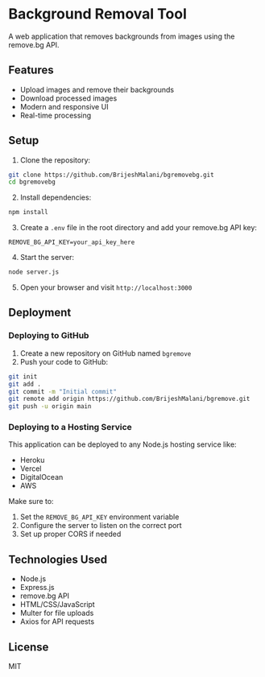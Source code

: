 # Background Removal Tool

A web application that removes backgrounds from images using the remove.bg API.

## Features

- Upload images and remove their backgrounds
- Download processed images
- Modern and responsive UI
- Real-time processing

## Setup

1. Clone the repository:
```bash
git clone https://github.com/BrijeshMalani/bgremovebg.git
cd bgremovebg
```

2. Install dependencies:
```bash
npm install
```

3. Create a `.env` file in the root directory and add your remove.bg API key:
```
REMOVE_BG_API_KEY=your_api_key_here
```

4. Start the server:
```bash
node server.js
```

5. Open your browser and visit `http://localhost:3000`

## Deployment

### Deploying to GitHub

1. Create a new repository on GitHub named `bgremove`
2. Push your code to GitHub:
```bash
git init
git add .
git commit -m "Initial commit"
git remote add origin https://github.com/BrijeshMalani/bgremove.git
git push -u origin main
```

### Deploying to a Hosting Service

This application can be deployed to any Node.js hosting service like:
- Heroku
- Vercel
- DigitalOcean
- AWS

Make sure to:
1. Set the `REMOVE_BG_API_KEY` environment variable
2. Configure the server to listen on the correct port
3. Set up proper CORS if needed

## Technologies Used

- Node.js
- Express.js
- remove.bg API
- HTML/CSS/JavaScript
- Multer for file uploads
- Axios for API requests

## License

MIT 